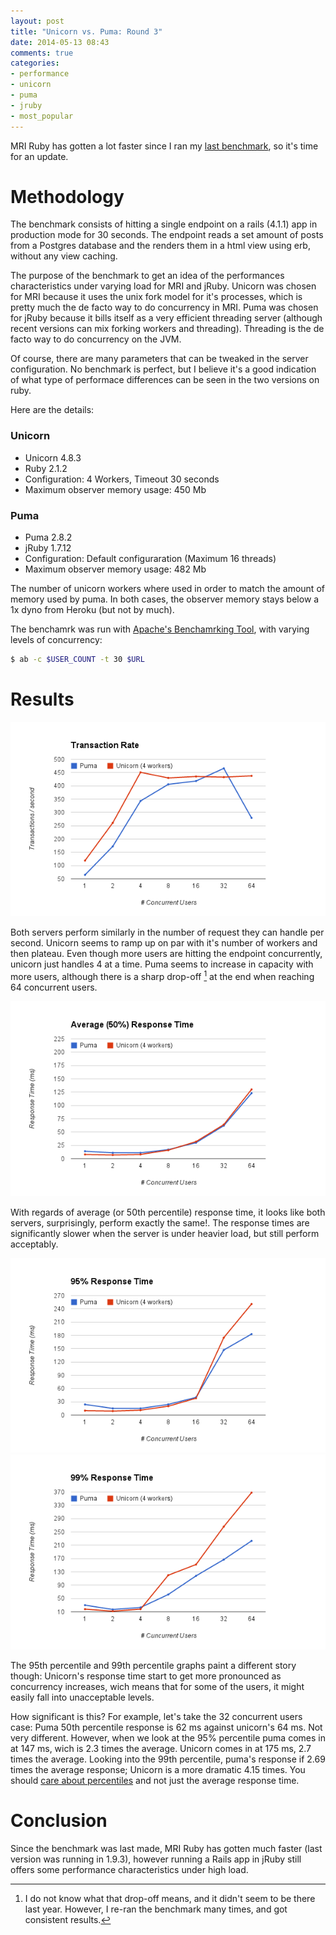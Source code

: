 ```yaml
---
layout: post
title: "Unicorn vs. Puma: Round 3"
date: 2014-05-13 08:43
comments: true
categories:
- performance
- unicorn
- puma
- jruby
- most_popular
---
```


MRI Ruby has gotten a lot faster since I ran my [last benchmark][1], so it's time for an update.

<!--- more -->

Methodology
===========

The benchmark consists of hitting a single endpoint on a rails (4.1.1) app  in production mode for 30 seconds. The endpoint reads a set amount of posts from a Postgres database and the renders them in a html view using erb, without any view caching.

The purpose of the benchmark  to get an idea of the performances characteristics under varying load for MRI and jRuby. Unicorn was chosen for MRI because it uses the unix fork model for it's processes, which is pretty much the de facto way to do concurrency in MRI. Puma was chosen for jRuby because it bills itself as a very efficient threading server (although recent versions can mix forking workers and threading). Threading is the de facto way to do concurrency on the JVM.

Of course, there are many parameters that can be  tweaked in the server configuration. No benchmark is perfect, but I believe it's a good indication of what type of performace differences can be seen in the two versions on ruby.

Here are the details:

### Unicorn
- Unicorn 4.8.3
- Ruby 2.1.2
- Configuration: 4 Workers, Timeout 30 seconds
- Maximum observer memory usage: 450 Mb

### Puma
- Puma 2.8.2
- jRuby 1.7.12
- Configuration: Default configuraration (Maximum 16 threads)
- Maximum observer memory usage: 482 Mb

The number of unicorn workers where used in order to match the amount of memory used by puma. In both cases, the observer memory stays below a 1x dyno from Heroku (but not by much).

The benchamrk was run with [Apache's Benchamrking Tool][2], with varying levels of concurrency:

``` bash
$ ab -c $USER_COUNT -t 30 $URL
```

Results
=======

![Transaction Rate: Unicorn, Puma](/assets/images/unicorn_puma_round_3/transaction_rate.png)

Both servers perform similarly in the number of request they can handle per second. Unicorn seems to ramp up on par with it's number of workers and then plateau. Even though more users are hitting the endpoint concurrently, unicorn just handles 4 at a time. Puma seems to increase in capacity with more users, although there is a sharp drop-off [^1] at the end when reaching 64 concurrent users.

![Response Time 50th percentile](/assets/images/unicorn_puma_round_3/response_time_50_percentile.png)

With regards of average (or 50th percentile) response time, it looks like both servers, surprisingly, perform exactly the same!. The response times are significantly slower when the server is under heavier load, but still perform acceptably.

![Response Time 95th percentile](/assets/images/unicorn_puma_round_3/response_time_95_percentile.png)
![Response Time 99th percentile](/assets/images/unicorn_puma_round_3/response_time_99_percentile.png)

The 95th percentile and 99th percentile graphs paint a different story though: Unicorn's response time start to get more pronounced as concurrency increases, wich means that for some of the users, it might easily fall into unacceptable levels.

How significant is this? For example, let's take the 32 concurrent users case: Puma 50th percentile response is 62 ms against unicorn's 64 ms. Not very different. However, when we look at the 95% percentile puma comes in at 147 ms, wich is 2.3 times the average. Unicorn comes in at 175 ms, 2.7 times the average. Looking into the 99th percentile, puma's response if 2.69 times the average response; Unicorn is a more dramatic 4.15 times. You should [care about percentiles][3] and not just the average response time.

Conclusion
==========

Since the benchmark was last made, MRI Ruby has gotten much faster (last version was running in 1.9.3), however running a Rails app in jRuby still offers some performance characteristics under high load.

[^1]: I do not know what that drop-off means, and it didn't seem to be there last year. However, I re-ran the benchmark many times, and got consistent results.

[1]: /blog/2013/05/20/unicorn-vs-puma-redux/
[2]: https://httpd.apache.org/docs/2.2/programs/ab.html
[3]: http://apmblog.compuware.com/2012/11/14/why-averages-suck-and-percentiles-are-great/

